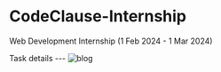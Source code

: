 # CodeClause-Internship

Web Development Internship (1 Feb 2024 - 1 Mar 2024)

Task details ---
![blog](https://github.com/Nishant96089/CCFeb_Web_Development/assets/126960153/d5771504-5365-44d6-902a-cd89e7ef3477)
